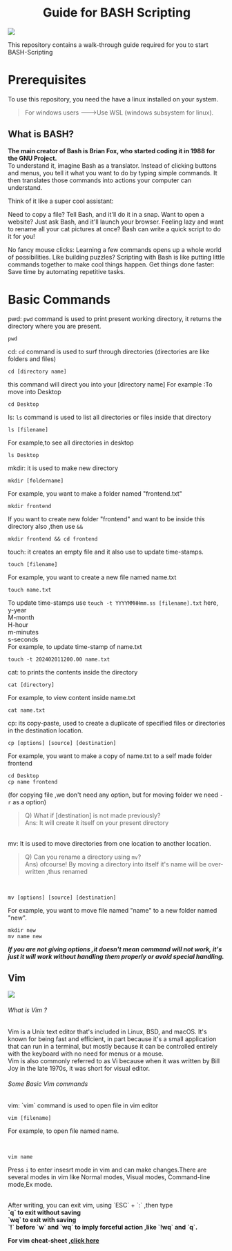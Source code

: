 <h1 align="center">Guide for BASH Scripting</h1>

<p align"center">
  <img src="https://repository-images.githubusercontent.com/560483284/d197fd68-fe5a-44a3-acd4-fdd9a026da2a">
</p>

This repository contains a walk-through guide required for you to start BASH-Scripting

# Prerequisites

To use this repository, you need the have a linux installed on your system.
>For windows users --->Use WSL (windows subsystem for linux).

 ## What is BASH?
   **The main creator of Bash is Brian Fox, who started coding it in 1988 for the GNU Project.**<br>
   To understand it,
   imagine Bash as a translator. Instead of clicking buttons and menus, you tell it what you want to do by typing simple commands. It then translates those commands into actions your computer can understand.

  Think of it like a super cool assistant:

  Need to copy a file? Tell Bash, and it'll do it in a snap.
  Want to open a website? Just ask Bash, and it'll launch your browser.
  Feeling lazy and want to rename all your cat pictures at once? Bash can write a quick script to do it for you!
  
  No fancy mouse clicks: Learning a few commands opens up a whole world of possibilities.
  Like building puzzles? Scripting with Bash is like putting little commands together to make cool things happen.
  Get things done faster: Save time by automating repetitive tasks.
# Basic Commands
pwd: `pwd` command is used to print present working directory, it returns the directory where you are present.
```
pwd
```
cd: `cd` command is used to surf through directories (directories are like folders and files)
```
cd [directory name]
```
this command will direct you into your [directory name]
For example :To move into Desktop
```
cd Desktop
```
ls: `ls` command is used to list all directories or files inside that directory
```
ls [filename]
```
For example,to see all directories in desktop 
```
ls Desktop
```
mkdir: it is used to make new directory
```
mkdir [foldername]
```
For example, you want to make a folder named "frontend.txt"
```
mkdir frontend
```
If you want to create new folder "frontend" and want to be inside this directory also ,then use `&&`
```
mkdir frontend && cd frontend
```
touch: it creates an empty file and it also use to update time-stamps.
```
touch [filename]
```
For example, you want to create a new file named name.txt 
```
touch name.txt
```
To update time-stamps use `touch -t YYYYMMHHmm.ss [filename].txt`
here, 
<br>y-year
<br> M-month
<br> H-hour
<br>m-minutes
<br>s-seconds
<br>
For example, to update time-stamp of name.txt 
```
touch -t 202402011200.00 name.txt
```
cat: to prints the contents inside the directory
```
cat [directory]
```
For example, to view content inside name.txt
```
cat name.txt
```
cp: its copy-paste, used to create a duplicate of specified files or directories in the destination location.
```
cp [options] [source] [destination]
```
For example, you want to make a copy of name.txt to a self made folder frontend
```
cd Desktop
cp name frontend
```
(for copying file ,we don't need any option, but for moving folder we need `-r` as a option)<br>
>Q) What if [destination] is not made previously?<br> Ans: It will create it itself on your present directory
<br>
mv: It is used to move directories from one location to another location.<br>

>Q) Can you rename a directory using `mv`?<br> Ans) ofcourse! By moving a directory into itself it's name will be over-written ,thus renamed
<br>

```
mv [options] [source] [destination]

```
For example, you want to move file named "name" to a new folder named "new".
```
mkdir new
mv name new
```
***If you are not giving options ,it doesn't mean command will not work, it's just it will work without handling them properly or avoid special handling.***
## Vim
<img src="![image](https://github.com/YASH-YADAV-dynamo/Automation_scripts/assets/147921735/48623195-ef15-436b-9f49-6a9bba690f33)">
<h6>What is Vim ?</h6>
Vim is a Unix text editor that's included in Linux, BSD, and macOS. It's known for being fast and efficient, in part because it's a small application that can run in a terminal, but mostly because it can be controlled entirely with the keyboard with no need for menus or a mouse. 
<br>
Vim is also commonly referred to as Vi because when it was written by Bill Joy in the late 1970s, it was short for visual editor. 
<h6>Some Basic Vim commands</h6>
vim: `vim` command is used to open file in vim editor

<br>

```
vim [filename]

```
For example, to open file named name.

<br>

```
vim name

```
Press `i` to enter insesrt mode in vim and can make changes.There are several modes in vim like Normal modes, Visual modes, Command-line mode,Ex mode.

<br>
After writing, you can exit vim, using `ESC` + `:` ,then type <br> <b> `q` to exit without saving</b><br>
<b> `wq` to exit with saving</b><br> <b>`!` before `w` and `wq` to imply forceful action ,like `!wq` and `q`.</b>





**For vim cheat-sheet ,<a href="https://opensource.com/downloads/cheat-sheet-vim">click here</a>**











  
  
    
 

